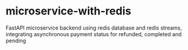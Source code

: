 # microservice-with-redis
FastAPI microservice backend using redis database and redis streams, integrating asynchronous payment status for refunded, completed and pending
